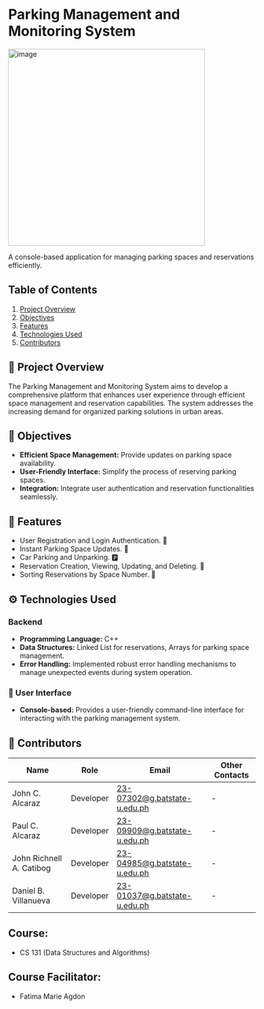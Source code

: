 # Parking Management and Monitoring System

<img src="https://github.com/user-attachments/assets/e39d5641-da1f-4843-ac54-25cd367badae" alt="image" style="width: 400px; background-color: transparent;">

A console-based application for managing parking spaces and reservations efficiently.

## Table of Contents
1. [Project Overview](#-project-overview)
2. [Objectives](#-objectives)
3. [Features](#-features)
4. [Technologies Used](#backend)
5. [Contributors](#-contributors)

## 🚗 Project Overview
The Parking Management and Monitoring System aims to develop a comprehensive platform that enhances user experience through efficient space management and reservation capabilities. The system addresses the increasing demand for organized parking solutions in urban areas.

## 🎯 Objectives
- **Efficient Space Management:** Provide updates on parking space availability.
- **User-Friendly Interface:** Simplify the process of reserving parking spaces.
- **Integration:** Integrate user authentication and reservation functionalities seamlessly.

## 🚀 Features
- User Registration and Login Authentication. 🔐
- Instant Parking Space Updates. 🚗
- Car Parking and Unparking. 🅿️
- Reservation Creation, Viewing, Updating, and Deleting. 📅
- Sorting Reservations by Space Number. 🔢

## ⚙️ Technologies Used
### Backend
- **Programming Language:** C++
- **Data Structures:** Linked List for reservations, Arrays for parking space management.
- **Error Handling:** Implemented robust error handling mechanisms to manage unexpected events during system operation.

### 👥 User Interface
- **Console-based:** Provides a user-friendly command-line interface for interacting with the parking management system.

## 👷‍ Contributors
| Name                    | Role       | Email                          | Other Contacts        |
|-------------------------|------------|--------------------------------|-----------------------|
| John C. Alcaraz         | Developer  | 23-07302@g.batstate-u.edu.ph   | -                     |
| Paul C. Alcaraz         | Developer  | 23-09909@g.batstate-u.edu.ph   | -                     |
| John Richnell A. Catibog | Developer | 23-04985@g.batstate-u.edu.ph   | -                     |
| Daniel B. Villanueva    | Developer  | 23-01037@g.batstate-u.edu.ph   | -                     |

## Course: 
- CS 131 (Data Structures and Algorithms)
## Course Facilitator: 
- Fatima Marie Agdon
